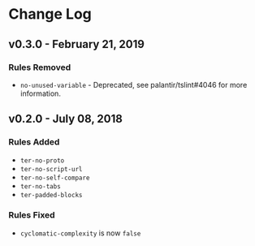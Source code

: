 # Change Log

## v0.3.0 - February 21, 2019

### Rules Removed
- `no-unused-variable` - Deprecated, see palantir/tslint#4046 for more
  information.

## v0.2.0 - July 08, 2018

### Rules Added
- `ter-no-proto`
- `ter-no-script-url`
- `ter-no-self-compare`
- `ter-no-tabs`
- `ter-padded-blocks`

### Rules Fixed
- `cyclomatic-complexity` is now `false`

